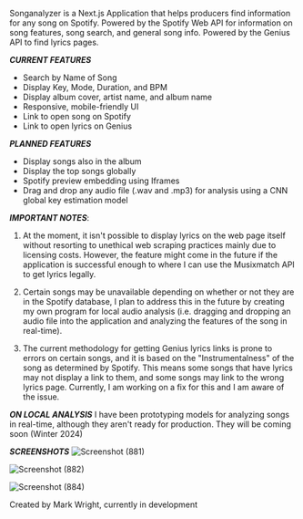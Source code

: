 Songanalyzer is a Next.js Application that helps producers find information for any song on Spotify. Powered by the Spotify Web API for information on song features, song search, and general song info. Powered by the Genius API to find lyrics pages. 

***CURRENT FEATURES***
* Search by Name of Song
* Display Key, Mode, Duration, and BPM
* Display album cover, artist name, and album name
* Responsive, mobile-friendly UI
* Link to open song on Spotify
* Link to open lyrics on Genius

***PLANNED FEATURES***
* Display songs also in the album
* Display the top songs globally
* Spotify preview embedding using Iframes
* Drag and drop any audio file (.wav and .mp3) for analysis using a CNN global key estimation model

***IMPORTANT NOTES***:
1. At the moment, it isn't possible to display lyrics on the web page itself without resorting to unethical
web scraping practices mainly due to licensing costs. However, the feature might come in the future if the application is successful enough to where I can use the Musixmatch API to get lyrics legally.

2. Certain songs may be unavailable depending on whether or not they are in the Spotify database, I plan to address this in the future by creating my own program for local audio analysis (i.e. dragging and dropping an audio file into the application and analyzing the features of the song in real-time).

3. The current methodology for getting Genius lyrics links is prone to errors on certain songs, and it is based on the "Instrumentalness" of the song as determined by Spotify. This means some songs that have lyrics may not display a link to them, and some songs may link to the wrong lyrics page. Currently, I am working on a fix for this and I am aware of the issue.

***ON LOCAL ANALYSIS***
I have been prototyping models for analyzing songs in real-time, although they aren't ready for production. They will be coming soon (Winter 2024)

***SCREENSHOTS***
![Screenshot (881)](https://github.com/user-attachments/assets/491692af-f5fe-47fa-8a51-247530541ef9)

![Screenshot (882)](https://github.com/user-attachments/assets/fd7fbf95-e770-4bcf-bd59-66793ad5fbf9)

![Screenshot (884)](https://github.com/user-attachments/assets/11e3008f-70a7-464d-a30e-f03a9a7e912e)

Created by Mark Wright, currently in development

